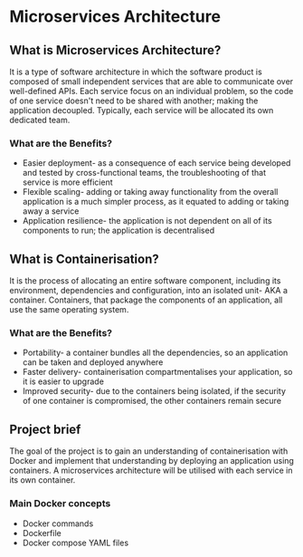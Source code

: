 # Microservices Architecture

## What is Microservices Architecture?

It is a type of software architecture in which the software product is composed of small independent services that are able to communicate over well-defined APIs. Each service focus on an individual problem, so the code of one service doesn't need to be shared with another; making the application decoupled. Typically, each service will be allocated its own dedicated team.

### What are the Benefits?

- Easier deployment- as a consequence of each service being developed and tested by cross-functional teams, the troubleshooting of that service is more efficient
- Flexible scaling- adding or taking away functionality from the overall application is a much simpler process, as it equated to adding or taking away a service
- Application resilience- the application is not dependent on all of its components to run; the application is decentralised

## What is Containerisation?

It is the process of allocating an entire software component, including its environment, dependencies and configuration, into an isolated unit- AKA a container. Containers, that package the components of an application, all use the same operating system.

### What are the Benefits?

- Portability- a container bundles all the dependencies, so an application can be taken and deployed anywhere
- Faster delivery- containerisation compartmentalises your application, so it is easier to upgrade
- Improved security- due to the containers being isolated, if the security of one container is compromised, the other containers remain secure

## Project brief

The goal of the project is to gain an understanding of containerisation with Docker and implement that understanding by deploying an application using containers. A microservices architecture will be utilised with each service in its own container. 

### Main Docker concepts 

- Docker commands
- Dockerfile
- Docker compose YAML files